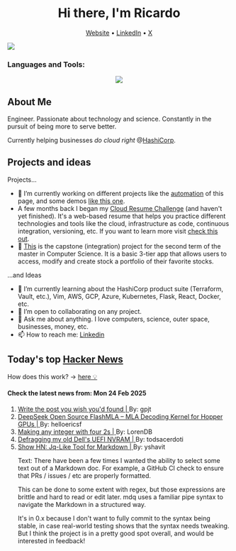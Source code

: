 
<!-- This is an HTML comment in your markdown file -->

<h1 align="center">Hi there, I'm Ricardo</h1>
<p align="center">
  <a href="ricardorompar.com">Website</a> •
  <a href="https://www.linkedin.com/in/ricardo-romero-paredes/">LinkedIn</a> •
  <a href="https://twitter.com/ricardorompar">X</a>
</p>
<img src="https://badges.pufler.dev/visits/{ricardorompar}/{ricardorompar}"/>

<h3 align="left">Languages and Tools:</h3>
<p align="center">
  <a href="https://skillicons.dev">
    <img src="https://skillicons.dev/icons?i=terraform,aws,gcp,azure,git,python,kubernetes,react,js,docker,ubuntu" />
  </a>
</p>

<h2>About Me</h2>
Engineer. Passionate about technology and science. Constantly in the pursuit of being more to serve better.

Currently helping businesses <i>do cloud right</i> @<a href="https://github.com/hashicorp">HashiCorp</a>.

<h2>Projects and ideas</h2>
Projects...
<ul>
  <li>🔭 I’m currently working on different projects like the <a href="https://github.com/ricardorompar/ricardorompar/blob/main/automate.py">automation</a> of this page, and some demos <a href="https://github.com/ricardorompar/boundary-ansible-demo">like this one</a>.
  </li>

  <li >A few months back I began my <a href="https://github.com/ricardorompar/cloudResumeChallenge">Cloud Resume Challenge</a> (and haven't yet finished). It's a web-based resume that helps you practice different technologies and tools like the cloud, infrastructure as code, continuous integration, versioning, etc. If you want to learn more visit <a href="https://cloudresumechallenge.dev/docs/the-challenge/aws/">check this out</a>.
  </li>

  <li>🔭 <a href="https://github.com/ricardorompar/capstoneT2">This</a> is the capstone (integration) project for the second term of the master in Computer Science. It is a basic 3-tier app that allows users to access, modify and create stock a portfolio of their favorite stocks.
  </li>
</ul>
...and Ideas
<ul>
  <li>🌱 I’m currently learning about the HashiCorp product suite (Terraform, Vault, etc.), Vim, AWS, GCP, Azure, Kubernetes, Flask, React, Docker, etc.
  </li>
  <li>👯 I’m open to collaborating on any project.</li>
  <li>💬 Ask me about anything. I love computers, science, outer space, businesses, money, etc.</li>
  <li>📫 How to reach me: <a href="https://www.linkedin.com/in/ricardo-romero-paredes/">Linkedin</a></li>
</ul>

<h2>Today's top <a href='https://news.ycombinator.com/'>Hacker News</a></h2>
How does this work? -> <a href='./AUTOMATIC.md'>here 💡</a>

<h4>Check the latest news from: Mon 24 Feb 2025</h4>
<ol>
<li>
    <a href=https://www.gilesthomas.com/2025/02/20250223-til-deep-dive-posts>
        Write the post you wish you'd found |
    </a>
    By: gpjt
</li>

<li>
    <a href=https://github.com/deepseek-ai/FlashMLA>
        DeepSeek Open Source FlashMLA – MLA Decoding Kernel for Hopper GPUs |
    </a>
    By: helloericsf
</li>

<li>
    <a href=https://eli.thegreenplace.net/2025/making-any-integer-with-four-2s/>
        Making any integer with four 2s |
    </a>
    By: LorenDB
</li>

<li>
    <a href=https://artemis.sh/2025/02/22/uefi-nvram-defrag.html>
        Defragging my old Dell's UEFI NVRAM |
    </a>
    By: todsacerdoti
</li>

<li>
    <a href=https://github.com/yshavit/mdq>
        Show HN: Jq-Like Tool for Markdown |
    </a>
    By: yshavit
</li>

<p>
Text: There have been a few times I wanted the ability to select some text out of a Markdown doc. For example, a GitHub CI check to ensure that PRs &#x2F; issues &#x2F; etc are properly formatted.<p>This can be done to some extent with regex, but those expressions are brittle and hard to read or edit later. mdq uses a familiar pipe syntax to navigate the Markdown in a structured way.<p>It&#x27;s in 0.x because I don&#x27;t want to fully commit to the syntax being stable, in case real-world testing shows that the syntax needs tweaking. But I think the project is in a pretty good spot overall, and would be interested in feedback! </br>
</p>
</ol>